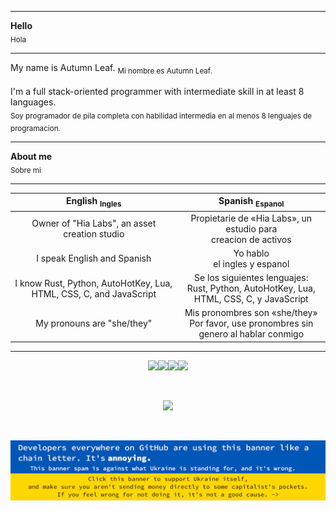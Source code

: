 <hr/>
<strong>Hello</strong><br/><sub>Hola</sub><br/>
<hr/>
My name is Autumn Leaf. <sub>Mi nombre es Autumn Leaf.</sub><br/>
<br/>
I'm a full stack-oriented programmer with intermediate skill in at least 8 languages.<br/>
<sub>Soy programador de pila completa con habilidad intermedia en al menos 8 lenguajes de programacion.</sub>
<hr/>
<strong>About me</strong><br/><sub>Sobre mi</sub><br/>
<hr/>
<table>
  <thead>
    <tr>
      <th align="center">English <sub>Ingles</sub></th>
      <th align="center">Spanish <sub>Espanol</sub></th>
    </tr>
  </thead>
  <tbody>
    <tr>
      <td align="center">Owner of "Hia Labs", an asset creation studio</td>
      <td align="center">Propietarie de «Hia Labs», un estudio para<br/>creacion de activos</td>
    </tr>
    <tr>
      <td align="center">I speak English and Spanish</td>
      <td align="center">Yo hablo<br/>el ingles y espanol</td>
    </tr>
    <tr>
      <td align="center">I know Rust, Python, AutoHotKey, Lua, HTML, CSS, C, and JavaScript</td>
      <td align="center">Se los siguientes lenguajes:<br/>Rust, Python, AutoHotKey, Lua, HTML, CSS, C, y JavaScript</td>
    </tr>
    <tr>
      <td align="center">My pronouns are "she/they"</td>
      <td align="center">Mis pronombres son «she/they»<br/>Por favor, use pronombres sin genero al hablar conmigo</td>
    </tr>
  </tbody>
</table>
<hr/>
<p align="center"><a href="https://distrowatch.com"><img src="https://transistorcafe.net/~voltbun/buttons/xenia.gif" /></a><a href="https://www.gnu.org/software/emacs/"><img src="https://cyber.dabamos.de/88x31/emacs2.gif" /></a><a href="https://github.com/IShouldTestMyCode/hrt-cafe-archive"><img src="https://cyber.dabamos.de/88x31/femboy.gif" /></a><a href="https://github.com/Daniel-Liu-c0deb0t/uwu"><img src="https://cyber.dabamos.de/88x31/fursona.gif" /></a></p><br/>
<p align="center"><a href="https://github.com/kurulen"><img src="https://www.jwz.org/compass2.gif" /></a></p><br/>
<p align="center"><a href="https://war.ukraine.ua/donate"><img src="https://github.com/kurulen/kurulen/raw/main/uk_b.png" /></a></p>
